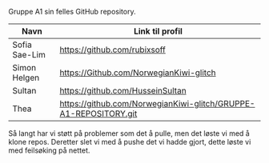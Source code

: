 
Gruppe A1 sin felles GitHub repository.


|Navn|Link til profil|
|---|---|
|Sofia Sae-Lim|https://github.com/rubixsoff|
|Simon Helgen|https://Github.com/NorwegianKiwi-glitch|
|Sultan|https://github.com/HusseinSultan|
|Thea|https://github.com/NorwegianKiwi-glitch/GRUPPE-A1-REPOSITORY.git|

Så langt har vi støtt på problemer som det å pulle, men det løste vi med å klone repos. Deretter slet vi med å pushe det vi hadde gjort, dette løste vi med feilsøking på nettet.
